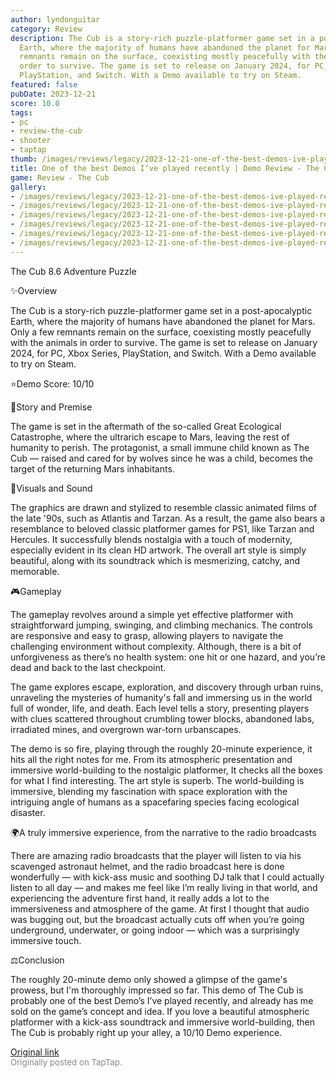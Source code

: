 ```yaml
---
author: lyndonguitar
category: Review
description: The Cub is a story-rich puzzle-platformer game set in a post-apocalyptic
  Earth, where the majority of humans have abandoned the planet for Mars. Only a few
  remnants remain on the surface, coexisting mostly peacefully with the animals in
  order to survive. The game is set to release on January 2024, for PC, Xbox Series,
  PlayStation, and Switch. With a Demo available to try on Steam.
featured: false
pubDate: 2023-12-21
score: 10.0
tags:
- pc
- review-the-cub
- shooter
- taptap
thumb: /images/reviews/legacy/2023-12-21-one-of-the-best-demos-ive-played-recently--demo-review---the-cub-0.avif
title: One of the best Demos I’ve played recently | Demo Review - The Cub
game: Review - The Cub
gallery:
- /images/reviews/legacy/2023-12-21-one-of-the-best-demos-ive-played-recently--demo-review---the-cub-0.avif
- /images/reviews/legacy/2023-12-21-one-of-the-best-demos-ive-played-recently--demo-review---the-cub-1.avif
- /images/reviews/legacy/2023-12-21-one-of-the-best-demos-ive-played-recently--demo-review---the-cub-2.avif
- /images/reviews/legacy/2023-12-21-one-of-the-best-demos-ive-played-recently--demo-review---the-cub-3.avif
- /images/reviews/legacy/2023-12-21-one-of-the-best-demos-ive-played-recently--demo-review---the-cub-4.avif
- /images/reviews/legacy/2023-12-21-one-of-the-best-demos-ive-played-recently--demo-review---the-cub-5.avif
---
```

The Cub
8.6
Adventure
Puzzle

✨Overview

The Cub is a story-rich puzzle-platformer game set in a post-apocalyptic Earth, where the majority of humans have abandoned the planet for Mars. Only a few remnants remain on the surface, coexisting mostly peacefully with the animals in order to survive. The game is set to release on January 2024, for PC, Xbox Series, PlayStation, and Switch. With a Demo available to try on Steam.

⭐️Demo Score: 10/10

📖Story and Premise

The game is set in the aftermath of the so-called Great Ecological Catastrophe, where the ultrarich escape to Mars, leaving the rest of humanity to perish. The protagonist, a small immune child known as The Cub — raised and cared for by wolves since he was a child, becomes the target of the returning Mars inhabitants.

🎨Visuals and Sound

The graphics are drawn and stylized to resemble classic animated films of the late '90s, such as Atlantis and Tarzan. As a result, the game also bears a resemblance to beloved classic platformer games for PS1, like Tarzan and Hercules. It successfully blends nostalgia with a touch of modernity, especially evident in its clean HD artwork. The overall art style is simply beautiful, along with its soundtrack which is mesmerizing, catchy, and memorable.

🎮Gameplay

The gameplay revolves around a simple yet effective platformer with straightforward jumping, swinging, and climbing mechanics. The controls are responsive and easy to grasp, allowing players to navigate the challenging environment without complexity.  Although, there is a bit of unforgiveness as there’s no health system: one hit or one hazard, and you’re dead and back to the last checkpoint.

The game explores escape, exploration, and discovery through urban ruins, unraveling the mysteries of humanity's fall and immersing us in the world full of wonder, life, and death. Each level tells a story, presenting players with clues scattered throughout crumbling tower blocks, abandoned labs, irradiated mines, and overgrown war-torn urbanscapes.

The demo is so fire, playing through the roughly 20-minute experience, it hits all the right notes for me. From its atmospheric presentation and immersive world-building to the nostalgic platformer, It checks all the boxes for what I find interesting. The art style is superb. The world-building is immersive, blending my fascination with space exploration with the intriguing angle of humans as a spacefaring species facing ecological disaster.

🌍A truly immersive experience, from the narrative to the radio broadcasts

There are amazing radio broadcasts that the player will listen to via his scavenged astronaut helmet, and the radio broadcast here is done wonderfully — with kick-ass music and soothing DJ talk that I could actually listen to all day — and makes me feel like I’m really living in that world, and experiencing the adventure first hand, it really adds a lot to the immersiveness and atmosphere of the game. At first I thought that audio was bugging out, but the broadcast actually cuts off when you’re going underground, underwater, or going indoor — which was a surprisingly immersive touch.

⚖️Conclusion

The roughly 20-minute demo only showed a glimpse of the game's prowess, but I'm thoroughly impressed so far. This demo of The Cub is probably one of the best Demo’s I’ve played recently, and already has me sold on the game’s concept and idea. If you love a beautiful atmospheric platformer with a kick-ass soundtrack and immersive world-building, then The Cub is probably right up your alley, a 10/10 Demo experience.

[Original link](https://www.taptap.io/post/6683477)<br><span style="font-size: 0.95em; color: #888;">Originally posted on TapTap.</span>